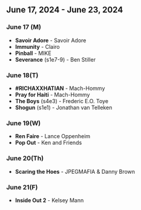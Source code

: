  ## June 17, 2024 - June 23, 2024

### June 17 (M)
- **Savoir Adore** - Savoir Adore
- **Immunity** - Clairo
- **Pinball** - MIKE
- **Severance** (s1e7-9) - Ben Stiller

### June 18(T)
- **#RICHAXXHATIAN** - Mach-Hommy
- **Pray for Haiti** - Mach-Hommy
- **The Boys** (s4e3) - Frederic E.O. Toye
- **Shogun** (s1e1) - Jonathan van Telleken

### June 19(W)
- **Ren Faire** - Lance Oppenheim
- **Pop Out** - Ken and Friends

### June 20(Th)
- **Scaring the Hoes** - JPEGMAFIA & Danny Brown

### June 21(F)
- **Inside Out 2** - Kelsey Mann
